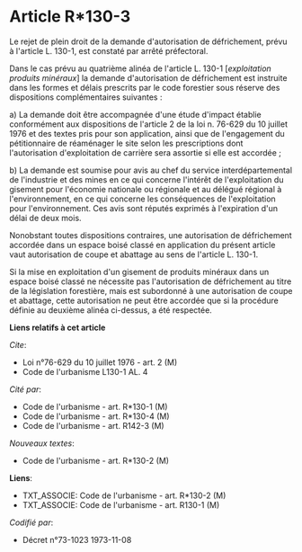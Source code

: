# Article R*130-3

Le rejet de plein droit de la demande d'autorisation de défrichement, prévu à l'article L. 130-1, est constaté par arrêté
préfectoral.

Dans le cas prévu au quatrième alinéa de l'article L. 130-1 [*exploitation produits minéraux*] la demande d'autorisation de
défrichement est instruite dans les formes et délais prescrits par le code forestier sous réserve des dispositions
complémentaires suivantes :

a) La demande doit être accompagnée d'une étude d'impact établie conformément aux dispositions de l'article 2 de la loi n.
76-629 du 10 juillet 1976 et des textes pris pour son application, ainsi que de l'engagement du pétitionnaire de réaménager
le site selon les prescriptions dont l'autorisation d'exploitation de carrière sera assortie si elle est accordée ;

b) La demande est soumise pour avis au chef du service interdépartemental de l'industrie et des mines en ce qui concerne
l'intérêt de l'exploitation du gisement pour l'économie nationale ou régionale et au délégué régional à l'environnement, en
ce qui concerne les conséquences de l'exploitation pour l'environnement. Ces avis sont réputés exprimés à l'expiration d'un
délai de deux mois.

Nonobstant toutes dispositions contraires, une autorisation de défrichement accordée dans un espace boisé classé en
application du présent article vaut autorisation de coupe et abattage au sens de l'article L. 130-1.

Si la mise en exploitation d'un gisement de produits minéraux dans un espace boisé classé ne nécessite pas l'autorisation de
défrichement au titre de la législation forestière, mais est subordonné à une autorisation de coupe et abattage, cette
autorisation ne peut être accordée que si la procédure définie au deuxième alinéa ci-dessus, a été respectée.

**Liens relatifs à cet article**

_Cite_:

  - Loi n°76-629 du 10 juillet 1976 - art. 2 (M)
  - Code de l'urbanisme L130-1 AL. 4

_Cité par_:

  - Code de l'urbanisme - art. R*130-1 (M)
  - Code de l'urbanisme - art. R*130-4 (M)
  - Code de l'urbanisme - art. R142-3 (M)

_Nouveaux textes_:

  - Code de l'urbanisme - art. R*130-2 (M)

**Liens**:

  - TXT_ASSOCIE: Code de l'urbanisme - art. R*130-2 (M)
  - TXT_ASSOCIE: Code de l'urbanisme - art. R130-1 (M)

_Codifié par_:

  - Décret n°73-1023 1973-11-08
